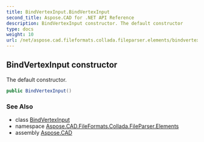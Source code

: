 ```yaml
---
title: BindVertexInput.BindVertexInput
second_title: Aspose.CAD for .NET API Reference
description: BindVertexInput constructor. The default constructor
type: docs
weight: 10
url: /net/aspose.cad.fileformats.collada.fileparser.elements/bindvertexinput/bindvertexinput/
---
```

## BindVertexInput constructor

The default constructor.

```csharp
public BindVertexInput()
```

### See Also

* class [BindVertexInput](../)
* namespace [Aspose.CAD.FileFormats.Collada.FileParser.Elements](../../bindvertexinput/)
* assembly [Aspose.CAD](../../../)



